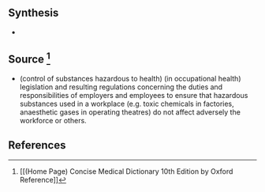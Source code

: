 ## Synthesis
- 
## Source [^1]
- (control of substances hazardous to health) (in occupational health) legislation and resulting regulations concerning the duties and responsibilities of employers and employees to ensure that hazardous substances used in a workplace (e.g. toxic chemicals in factories, anaesthetic gases in operating theatres) do not affect adversely the workforce or others.
## References

[^1]: [[(Home Page) Concise Medical Dictionary 10th Edition by Oxford Reference]]
